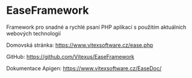 EaseFramework
=============

Framework pro snadné a rychlé psaní PHP aplikací s použitím aktuálních webových technologií



Domovská stránka:
https://www.vitexsoftware.cz/ease.php

GitHub:
https://github.com/Vitexus/EaseFramework

Dokumentace Apigen:
https://www.vitexsoftware.cz/EaseDoc/